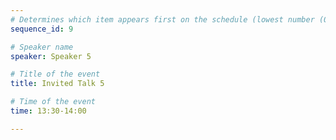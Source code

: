 ```yaml
---
# Determines which item appears first on the schedule (lowest number (0) appears first)
sequence_id: 9

# Speaker name
speaker: Speaker 5

# Title of the event
title: Invited Talk 5

# Time of the event
time: 13:30-14:00

---
```

